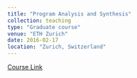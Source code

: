 ```yaml
---
title: "Program Analysis and Synthesis"
collection: teaching
type: "Graduate course"
venue: "ETH Zurich"
date: 2016-02-17
location: "Zurich, Switzerland"
---
```

[Course Link](https://www.sri.inf.ethz.ch/teaching/pa2016)
